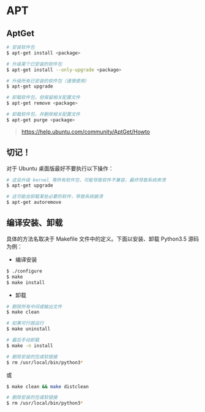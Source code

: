 # APT

## AptGet

```bash
# 安装软件包
$ apt-get install <package>

# 升级某个已安装的软件包
$ apt-get install --only-upgrade <package>

# 升级所有已安装的软件包（谨慎使用）
$ apt-get upgrade

# 卸载软件包，但保留相关配置文件
$ apt-get remove <package>

# 卸载软件包，并删除相关配置文件
$ apt-get purge <package>
```

> https://help.ubuntu.com/community/AptGet/Howto


## 切记！

对于 Ubuntu 桌面版最好不要执行以下操作：

```bash
# 这会升级 kernel 等所有软件包，可能导致软件不兼容，最终导致系统奔溃
$ apt-get upgrade

# 这可能会卸载某些必要的软件，导致系统崩溃
$ apt-get autoremove
```


## 编译安装、卸载

具体的方法名取决于 Makefile 文件中的定义。下面以安装、卸载 Python3.5 源码为例：

* 编译安装

```bash
$ ./configure
$ make
$ make install
```

* 卸载

```bash
# 删除所有中间或输出文件
$ make clean

# 如果可行就运行
$ make uninstall

# 最后手动卸载
$ make -n install

# 删除安装的包或软链接
$ rm /usr/local/bin/python3*
```

或

```bash
$ make clean && make distclean

# 删除安装的包或软链接
$ rm /usr/local/bin/python3*
```